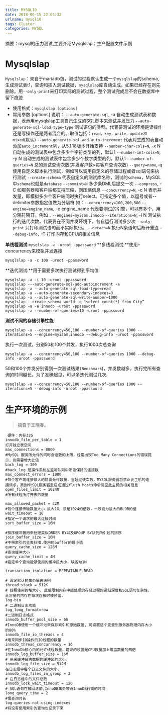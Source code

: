 ```yaml
---
title: MYSQL10
date: 2018-06-15 22:03:32
urlname: mysql10
tags: Cluster
categories: MYSQL
---
```


摘要：mysql的压力测试,主要介绍Mysqlslap；生产配置文件示例

# Mysqlslap

​        `Mysqlslap`：来自于mariadb包，测试的过程默认生成一个`mysqlslap`的schema,生成测试表t1，查询和插入测试数据，`mysqlslap`库自动生成，如果已经存在则先删除。用`--only-print`来打印实际的测试过程，整个测试完成后不会在数据库中留下痕迹
- 使用格式：`mysqlslap [options]`
- 常用参数 [options] 说明：
  `--auto-generate-sql`, -a 自动生成测试表和数据，表示用mysqlslap工具自己生成的SQL脚本来测试并发压力
  `--auto-generate-sql-load-type=type` 测试语句的类型。代表要测试的环境是读操作还是写操作还是两者混合的。取值包括：`read，key，write，update和mixed`(默认)
  `--auto-generate-sql-add-auto-increment` 代表对生成的表自动添加`auto_increment`列，从5.1.18版本开始支持
  `--number-char-cols=N`, -x N 自动生成的测试表中包含多少个字符类型的列，默认1
  `--number-int-cols=N`, -y N 自动生成的测试表中包含多少个数字类型的列，默认1
  `--number-of-queries=N` 总的测试查询次数(并发客户数×每客户查询次数)
  `--query=name`,-q 使用自定义脚本执行测试，例如可以调用自定义的存储过程或者sql语句来执行测试
  `--create-schema` 代表自定义的测试库名称，测试的`schema`，MySQL中`schema`也就是`database`
  `--commint=N` 多少条DML后提交一次
  `--compress`, -C 如服务器和客户端都支持压缩，则压缩信息
  `--concurrency=N`, -c N 表示并发量，即模拟多少个客户端同时执行select。可指定多个值，以逗号或者--delimiter参数指定值做为分隔符
       如：`--concurrency=100,200,500`
  `--engine=engine_name`, -e engine_name 代表要测试的引擎，可以有多个，用分隔符隔开。例如：`--engines=myisam,innodb`
  `--iterations=N`, -i N 测试执行的迭代次数，代表要在不同并发环境下，各自运行测试多少次
  `--only-print` 只打印测试语句而不实际执行。
  `--detach=N` 执行N条语句后断开重连
  `--debug-info,` -T 打印内存和CPU的相关信息

**单线程测试**:`mysqlslap -a -uroot -ppassword`
**多线程测试:**使用–concurrency来模拟并发连接
```
mysqlslap -a -c 100 -uroot -ppassword
```
**迭代测试:**用于需要多次执行测试得到平均值
```
mysqlslap -a -i 10 -uroot -ppassword
mysqlslap ---auto-generate-sql-add-autoincrement -a
mysqlslap -a --auto-generate-sql-load-type=read
mysqlslap -a --auto-generate-secondary-indexes=3
mysqlslap -a --auto-generate-sql-write-number=1000
mysqlslap --create-schema world -q "select count(*) from City”
mysqlslap -a -e innodb -uroot -ppassword
mysqlslap -a --number-of-queries=10 -uroot -ppassword
```
**测试不同的存储引擎性能**
```
mysqlslap -a --concurrency=50,100 --number-of-queries 1000 --iterations=5 --engine=myisam,innodb --debug-info -uroot -ppassword
```
执行一次测试，分别50和100个并发，执行1000次总查询
```
mysqlslap -a --concurrency=50,100 --number-of-queries 1000 --debug-info -uroot -ppassword
```
50和100个并发分别得到一次测试结果`(Benchmark`)，并发数越多，执行完所有查询的时间越长。为了准确起见，可以多迭代测试几次.
```
mysqlslap -a --concurrency=50,100 --number-of-queries 1000 --iterations=5 --debug-info -uroot -ppassword
```

# 生产环境的示例


>摘自于王晓春。
```
 硬件：内存32G
innodb_file_per_table = 1
打开独立表空间
max_connections = 8000
#MySQL 服务所允许的同时会话数的上限，经常出现Too Many Connections的错误提
示，则需要增大此值
back_log = 300
#back_log 是操作系统在监听队列中所能保持的连接数
max_connect_errors = 1000
#每个客户端连接最大的错误允许数量，当超过该次数，MYSQL服务器将禁止此主机的连
接请求，直到MYSQL服务器重启或通过flush hosts命令清空此主机的相关信息
open_files_limit = 10240
#所有线程所打开表的数量

max_allowed_packet = 32M
#每个连接传输数据大小.最大1G，须是1024的倍数，一般设为最大的BLOB的值
wait_timeout = 10
#指定一个请求的最大连接时间
sort_buffer_size = 16M

#排序缓冲被用来处理类似ORDER BY以及GROUP BY队列所引起的排序
join_buffer_size = 16M
#不带索引的全表扫描.使用的buffer的最小值
query_cache_size = 128M
#查询缓冲大小
query_cache_limit = 4M
#指定单个查询能够使用的缓冲区大小，缺省为1M

transaction_isolation = REPEATABLE-READ

# 设定默认的事务隔离级别
thread_stack = 512K
# 线程使用的堆大小. 此值限制内存中能处理的存储过程的递归深度和SQL语句复杂性，
此容量的内存在每次连接时被预留.
log-bin
# 二进制日志功能
log_long_format=row
#二进制日志格式
innodb_buffer_pool_size = 6G
#InnoDB使用一个缓冲池来保存索引和原始数据, 可设置这个变量到服务器物理内存大小
的80%
innodb_file_io_threads = 4
#用来同步IO操作的IO线程的数量
innodb_thread_concurrency = 16
#在InnoDb核心内的允许线程数量，建议的设置是CPU数量加上磁盘数量的两倍
innodb_log_buffer_size = 16M
# 用来缓冲日志数据的缓冲区的大小.
innodb_log_file_size = 512M
在日志组中每个日志文件的大小.
innodb_log_files_in_group = 3
# 在日志组中的文件总数
innodb_lock_wait_timeout = 120
# SQL语句在被回滚前,InnoDB事务等待InnoDB行锁的时间
long_query_time = 2
#慢查询时长
log-queries-not-using-indexes
#将没有使用索引的查询也记录下来
```